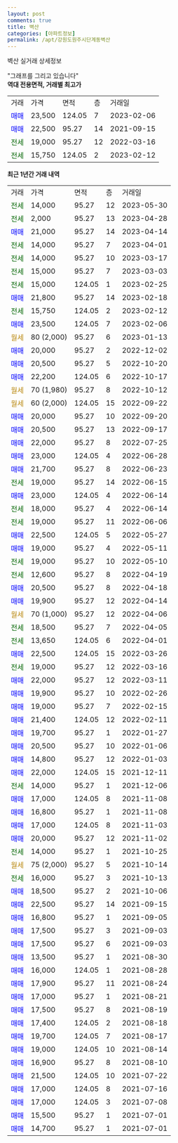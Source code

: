 ```yaml
---
layout: post
comments: true
title: 벽산
categories: [아파트정보]
permalink: /apt/강원도원주시단계동벽산
---
```


벽산 실거래 상세정보

<script type="text/javascript">
  google.charts.load('current', {'packages':['line', 'corechart']});
  google.charts.setOnLoadCallback(drawChart);

  function drawChart() {
    var data = new google.visualization.DataTable();
    data.addColumn('date', '거래일');
    data.addColumn('number', "매매");
    data.addColumn('number', "전세");
    data.addColumn('number', "전매");

    data.addRows([[new Date(Date.parse("2023-05-30")), null, 14000, null], [new Date(Date.parse("2023-04-28")), null, 2000, null], [new Date(Date.parse("2023-04-14")), 21000, null, null], [new Date(Date.parse("2023-04-01")), null, 14000, null], [new Date(Date.parse("2023-03-17")), null, 14000, null], [new Date(Date.parse("2023-03-03")), null, 15000, null], [new Date(Date.parse("2023-02-25")), null, 15000, null], [new Date(Date.parse("2023-02-18")), 21800, null, null], [new Date(Date.parse("2023-02-12")), null, 15750, null], [new Date(Date.parse("2023-02-06")), 23500, null, null], [new Date(Date.parse("2023-01-13")), null, null, null], [new Date(Date.parse("2022-12-02")), 20000, null, null], [new Date(Date.parse("2022-10-20")), 20500, null, null], [new Date(Date.parse("2022-10-17")), 22200, null, null], [new Date(Date.parse("2022-10-12")), null, null, null], [new Date(Date.parse("2022-09-22")), null, null, null], [new Date(Date.parse("2022-09-20")), 20000, null, null], [new Date(Date.parse("2022-09-17")), 20500, null, null], [new Date(Date.parse("2022-07-25")), 22000, null, null], [new Date(Date.parse("2022-06-28")), 23000, null, null], [new Date(Date.parse("2022-06-23")), 21700, null, null], [new Date(Date.parse("2022-06-15")), null, 19000, null], [new Date(Date.parse("2022-06-14")), 23000, null, null], [new Date(Date.parse("2022-06-14")), null, 18000, null], [new Date(Date.parse("2022-06-06")), null, 19000, null], [new Date(Date.parse("2022-05-27")), 22500, null, null], [new Date(Date.parse("2022-05-11")), 19000, null, null], [new Date(Date.parse("2022-05-10")), null, 19000, null], [new Date(Date.parse("2022-04-19")), null, 12600, null], [new Date(Date.parse("2022-04-18")), 20500, null, null], [new Date(Date.parse("2022-04-14")), 19900, null, null], [new Date(Date.parse("2022-04-06")), null, null, null], [new Date(Date.parse("2022-04-05")), null, 18500, null], [new Date(Date.parse("2022-04-01")), null, 13650, null], [new Date(Date.parse("2022-03-26")), 22500, null, null], [new Date(Date.parse("2022-03-16")), null, 19000, null], [new Date(Date.parse("2022-03-11")), 22000, null, null], [new Date(Date.parse("2022-02-26")), 19900, null, null], [new Date(Date.parse("2022-02-15")), 19000, null, null], [new Date(Date.parse("2022-02-11")), 21400, null, null], [new Date(Date.parse("2022-01-27")), 19700, null, null], [new Date(Date.parse("2022-01-06")), 20500, null, null], [new Date(Date.parse("2022-01-03")), 14800, null, null], [new Date(Date.parse("2021-12-11")), 22000, null, null], [new Date(Date.parse("2021-12-06")), null, 14000, null], [new Date(Date.parse("2021-11-08")), 17000, null, null], [new Date(Date.parse("2021-11-08")), 16800, null, null], [new Date(Date.parse("2021-11-03")), 17000, null, null], [new Date(Date.parse("2021-11-02")), 20000, null, null], [new Date(Date.parse("2021-10-25")), null, 14000, null], [new Date(Date.parse("2021-10-14")), null, null, null], [new Date(Date.parse("2021-10-13")), null, 16000, null], [new Date(Date.parse("2021-10-06")), 18500, null, null], [new Date(Date.parse("2021-09-15")), 22500, null, null], [new Date(Date.parse("2021-09-05")), 16800, null, null], [new Date(Date.parse("2021-09-03")), 17500, null, null], [new Date(Date.parse("2021-09-03")), 17500, null, null], [new Date(Date.parse("2021-08-30")), 13500, null, null], [new Date(Date.parse("2021-08-28")), 16000, null, null], [new Date(Date.parse("2021-08-24")), 17900, null, null], [new Date(Date.parse("2021-08-21")), 17000, null, null], [new Date(Date.parse("2021-08-19")), 17500, null, null], [new Date(Date.parse("2021-08-18")), 17400, null, null], [new Date(Date.parse("2021-08-17")), 19700, null, null], [new Date(Date.parse("2021-08-14")), 19000, null, null], [new Date(Date.parse("2021-08-10")), 16900, null, null], [new Date(Date.parse("2021-07-22")), 21500, null, null], [new Date(Date.parse("2021-07-16")), 17000, null, null], [new Date(Date.parse("2021-07-08")), 17000, null, null], [new Date(Date.parse("2021-07-01")), 15500, null, null], [new Date(Date.parse("2021-07-01")), 14700, null, null]]);

    var options = {
      hAxis: {
        format: 'yyyy/MM/dd'
      },    
      lineWidth: 0,
      pointsVisible: true,    
      title: '최근 1년간 유형별 실거래가 분포',
      legend: { position: 'bottom' }
    };

    var formatter = new google.visualization.NumberFormat({pattern:'###,###'} );
    formatter.format(data, 1);
    formatter.format(data, 2);
    
    setTimeout(function() {
        var chart = new google.visualization.LineChart(document.getElementById('columnchart_material'));
        chart.draw(data, (options));
        document.getElementById('loading').style.display = 'none';
    }, 200);
  }
</script>


<div id="loading" style="z-index:20; display: block; margin-left: 0px">"그래프를 그리고 있습니다"</div>
<div id="columnchart_material" style="width: 95%; margin-left: 0px; display: block"></div>
<!-- contents start -->
<b>역대 전용면적, 거래별 최고가</b>
<table class="sortable">
    <tr>
      <td>거래</td>
      <td>가격</td>
      <td>면적</td>
      <td>층</td>
      <td>거래일</td>
    </tr>
        <tr>
          <td><a style="color: blue">매매</a></td>
          <td>23,500</td>
          <td>124.05</td>
          <td>7</td>
          <td>2023-02-06</td>
        </tr>            <tr>
          <td><a style="color: blue">매매</a></td>
          <td>22,500</td>
          <td>95.27</td>
          <td>14</td>
          <td>2021-09-15</td>
        </tr>        
        <tr>
              <td><a style="color: darkgreen">전세</a></td>
              <td>19,000</td>
              <td>95.27</td>
              <td>12</td>
              <td>2022-03-16</td>
            </tr>            <tr>
              <td><a style="color: darkgreen">전세</a></td>
              <td>15,750</td>
              <td>124.05</td>
              <td>2</td>
              <td>2023-02-12</td>
            </tr>        
    
</table>

<b>최근 1년간 거래 내역</b>

<table class="sortable">
    <tr>
      <td>거래</td>
      <td>가격</td>
      <td>면적</td>
      <td>층</td>
      <td>거래일</td>
    </tr>
    <tr>
      <td><a style="color: darkgreen">전세</a></td>
      <td>14,000</td>
      <td>95.27</td>
      <td>12</td>
      <td>2023-05-30</td>
    </tr>          <tr>
      <td><a style="color: darkgreen">전세</a></td>
      <td>2,000</td>
      <td>95.27</td>
      <td>13</td>
      <td>2023-04-28</td>
    </tr>          <tr>
      <td><a style="color: blue">매매</a></td>
      <td>21,000</td>
      <td>95.27</td>
      <td>14</td>
      <td>2023-04-14</td>
    </tr>          <tr>
      <td><a style="color: darkgreen">전세</a></td>
      <td>14,000</td>
      <td>95.27</td>
      <td>7</td>
      <td>2023-04-01</td>
    </tr>          <tr>
      <td><a style="color: darkgreen">전세</a></td>
      <td>14,000</td>
      <td>95.27</td>
      <td>10</td>
      <td>2023-03-17</td>
    </tr>          <tr>
      <td><a style="color: darkgreen">전세</a></td>
      <td>15,000</td>
      <td>95.27</td>
      <td>7</td>
      <td>2023-03-03</td>
    </tr>          <tr>
      <td><a style="color: darkgreen">전세</a></td>
      <td>15,000</td>
      <td>124.05</td>
      <td>1</td>
      <td>2023-02-25</td>
    </tr>          <tr>
      <td><a style="color: blue">매매</a></td>
      <td>21,800</td>
      <td>95.27</td>
      <td>14</td>
      <td>2023-02-18</td>
    </tr>          <tr>
      <td><a style="color: darkgreen">전세</a></td>
      <td>15,750</td>
      <td>124.05</td>
      <td>2</td>
      <td>2023-02-12</td>
    </tr>          <tr>
      <td><a style="color: blue">매매</a></td>
      <td>23,500</td>
      <td>124.05</td>
      <td>7</td>
      <td>2023-02-06</td>
    </tr>          <tr>
      <td><a style="color: darkgoldenrod">월세</a></td>
      <td>80 (2,000)</td>
      <td>95.27</td>
      <td>6</td>
      <td>2023-01-13</td>
    </tr>          <tr>
      <td><a style="color: blue">매매</a></td>
      <td>20,000</td>
      <td>95.27</td>
      <td>2</td>
      <td>2022-12-02</td>
    </tr>          <tr>
      <td><a style="color: blue">매매</a></td>
      <td>20,500</td>
      <td>95.27</td>
      <td>5</td>
      <td>2022-10-20</td>
    </tr>          <tr>
      <td><a style="color: blue">매매</a></td>
      <td>22,200</td>
      <td>124.05</td>
      <td>6</td>
      <td>2022-10-17</td>
    </tr>          <tr>
      <td><a style="color: darkgoldenrod">월세</a></td>
      <td>70 (1,980)</td>
      <td>95.27</td>
      <td>8</td>
      <td>2022-10-12</td>
    </tr>          <tr>
      <td><a style="color: darkgoldenrod">월세</a></td>
      <td>60 (2,000)</td>
      <td>124.05</td>
      <td>15</td>
      <td>2022-09-22</td>
    </tr>          <tr>
      <td><a style="color: blue">매매</a></td>
      <td>20,000</td>
      <td>95.27</td>
      <td>10</td>
      <td>2022-09-20</td>
    </tr>          <tr>
      <td><a style="color: blue">매매</a></td>
      <td>20,500</td>
      <td>95.27</td>
      <td>13</td>
      <td>2022-09-17</td>
    </tr>          <tr>
      <td><a style="color: blue">매매</a></td>
      <td>22,000</td>
      <td>95.27</td>
      <td>8</td>
      <td>2022-07-25</td>
    </tr>          <tr>
      <td><a style="color: blue">매매</a></td>
      <td>23,000</td>
      <td>124.05</td>
      <td>4</td>
      <td>2022-06-28</td>
    </tr>          <tr>
      <td><a style="color: blue">매매</a></td>
      <td>21,700</td>
      <td>95.27</td>
      <td>8</td>
      <td>2022-06-23</td>
    </tr>          <tr>
      <td><a style="color: darkgreen">전세</a></td>
      <td>19,000</td>
      <td>95.27</td>
      <td>14</td>
      <td>2022-06-15</td>
    </tr>          <tr>
      <td><a style="color: blue">매매</a></td>
      <td>23,000</td>
      <td>124.05</td>
      <td>4</td>
      <td>2022-06-14</td>
    </tr>          <tr>
      <td><a style="color: darkgreen">전세</a></td>
      <td>18,000</td>
      <td>95.27</td>
      <td>4</td>
      <td>2022-06-14</td>
    </tr>          <tr>
      <td><a style="color: darkgreen">전세</a></td>
      <td>19,000</td>
      <td>95.27</td>
      <td>11</td>
      <td>2022-06-06</td>
    </tr>          <tr>
      <td><a style="color: blue">매매</a></td>
      <td>22,500</td>
      <td>124.05</td>
      <td>5</td>
      <td>2022-05-27</td>
    </tr>          <tr>
      <td><a style="color: blue">매매</a></td>
      <td>19,000</td>
      <td>95.27</td>
      <td>4</td>
      <td>2022-05-11</td>
    </tr>          <tr>
      <td><a style="color: darkgreen">전세</a></td>
      <td>19,000</td>
      <td>95.27</td>
      <td>10</td>
      <td>2022-05-10</td>
    </tr>          <tr>
      <td><a style="color: darkgreen">전세</a></td>
      <td>12,600</td>
      <td>95.27</td>
      <td>8</td>
      <td>2022-04-19</td>
    </tr>          <tr>
      <td><a style="color: blue">매매</a></td>
      <td>20,500</td>
      <td>95.27</td>
      <td>8</td>
      <td>2022-04-18</td>
    </tr>          <tr>
      <td><a style="color: blue">매매</a></td>
      <td>19,900</td>
      <td>95.27</td>
      <td>12</td>
      <td>2022-04-14</td>
    </tr>          <tr>
      <td><a style="color: darkgoldenrod">월세</a></td>
      <td>70 (1,000)</td>
      <td>95.27</td>
      <td>12</td>
      <td>2022-04-06</td>
    </tr>          <tr>
      <td><a style="color: darkgreen">전세</a></td>
      <td>18,500</td>
      <td>95.27</td>
      <td>7</td>
      <td>2022-04-05</td>
    </tr>          <tr>
      <td><a style="color: darkgreen">전세</a></td>
      <td>13,650</td>
      <td>124.05</td>
      <td>6</td>
      <td>2022-04-01</td>
    </tr>          <tr>
      <td><a style="color: blue">매매</a></td>
      <td>22,500</td>
      <td>124.05</td>
      <td>15</td>
      <td>2022-03-26</td>
    </tr>          <tr>
      <td><a style="color: darkgreen">전세</a></td>
      <td>19,000</td>
      <td>95.27</td>
      <td>12</td>
      <td>2022-03-16</td>
    </tr>          <tr>
      <td><a style="color: blue">매매</a></td>
      <td>22,000</td>
      <td>95.27</td>
      <td>12</td>
      <td>2022-03-11</td>
    </tr>          <tr>
      <td><a style="color: blue">매매</a></td>
      <td>19,900</td>
      <td>95.27</td>
      <td>10</td>
      <td>2022-02-26</td>
    </tr>          <tr>
      <td><a style="color: blue">매매</a></td>
      <td>19,000</td>
      <td>95.27</td>
      <td>7</td>
      <td>2022-02-15</td>
    </tr>          <tr>
      <td><a style="color: blue">매매</a></td>
      <td>21,400</td>
      <td>124.05</td>
      <td>12</td>
      <td>2022-02-11</td>
    </tr>          <tr>
      <td><a style="color: blue">매매</a></td>
      <td>19,700</td>
      <td>95.27</td>
      <td>1</td>
      <td>2022-01-27</td>
    </tr>          <tr>
      <td><a style="color: blue">매매</a></td>
      <td>20,500</td>
      <td>95.27</td>
      <td>10</td>
      <td>2022-01-06</td>
    </tr>          <tr>
      <td><a style="color: blue">매매</a></td>
      <td>14,800</td>
      <td>95.27</td>
      <td>12</td>
      <td>2022-01-03</td>
    </tr>          <tr>
      <td><a style="color: blue">매매</a></td>
      <td>22,000</td>
      <td>124.05</td>
      <td>15</td>
      <td>2021-12-11</td>
    </tr>          <tr>
      <td><a style="color: darkgreen">전세</a></td>
      <td>14,000</td>
      <td>95.27</td>
      <td>1</td>
      <td>2021-12-06</td>
    </tr>          <tr>
      <td><a style="color: blue">매매</a></td>
      <td>17,000</td>
      <td>124.05</td>
      <td>8</td>
      <td>2021-11-08</td>
    </tr>          <tr>
      <td><a style="color: blue">매매</a></td>
      <td>16,800</td>
      <td>95.27</td>
      <td>1</td>
      <td>2021-11-08</td>
    </tr>          <tr>
      <td><a style="color: blue">매매</a></td>
      <td>17,000</td>
      <td>124.05</td>
      <td>8</td>
      <td>2021-11-03</td>
    </tr>          <tr>
      <td><a style="color: blue">매매</a></td>
      <td>20,000</td>
      <td>95.27</td>
      <td>12</td>
      <td>2021-11-02</td>
    </tr>          <tr>
      <td><a style="color: darkgreen">전세</a></td>
      <td>14,000</td>
      <td>95.27</td>
      <td>1</td>
      <td>2021-10-25</td>
    </tr>          <tr>
      <td><a style="color: darkgoldenrod">월세</a></td>
      <td>75 (2,000)</td>
      <td>95.27</td>
      <td>5</td>
      <td>2021-10-14</td>
    </tr>          <tr>
      <td><a style="color: darkgreen">전세</a></td>
      <td>16,000</td>
      <td>95.27</td>
      <td>3</td>
      <td>2021-10-13</td>
    </tr>          <tr>
      <td><a style="color: blue">매매</a></td>
      <td>18,500</td>
      <td>95.27</td>
      <td>2</td>
      <td>2021-10-06</td>
    </tr>          <tr>
      <td><a style="color: blue">매매</a></td>
      <td>22,500</td>
      <td>95.27</td>
      <td>14</td>
      <td>2021-09-15</td>
    </tr>          <tr>
      <td><a style="color: blue">매매</a></td>
      <td>16,800</td>
      <td>95.27</td>
      <td>1</td>
      <td>2021-09-05</td>
    </tr>          <tr>
      <td><a style="color: blue">매매</a></td>
      <td>17,500</td>
      <td>95.27</td>
      <td>3</td>
      <td>2021-09-03</td>
    </tr>          <tr>
      <td><a style="color: blue">매매</a></td>
      <td>17,500</td>
      <td>95.27</td>
      <td>6</td>
      <td>2021-09-03</td>
    </tr>          <tr>
      <td><a style="color: blue">매매</a></td>
      <td>13,500</td>
      <td>95.27</td>
      <td>1</td>
      <td>2021-08-30</td>
    </tr>          <tr>
      <td><a style="color: blue">매매</a></td>
      <td>16,000</td>
      <td>124.05</td>
      <td>1</td>
      <td>2021-08-28</td>
    </tr>          <tr>
      <td><a style="color: blue">매매</a></td>
      <td>17,900</td>
      <td>95.27</td>
      <td>11</td>
      <td>2021-08-24</td>
    </tr>          <tr>
      <td><a style="color: blue">매매</a></td>
      <td>17,000</td>
      <td>95.27</td>
      <td>1</td>
      <td>2021-08-21</td>
    </tr>          <tr>
      <td><a style="color: blue">매매</a></td>
      <td>17,500</td>
      <td>95.27</td>
      <td>8</td>
      <td>2021-08-19</td>
    </tr>          <tr>
      <td><a style="color: blue">매매</a></td>
      <td>17,400</td>
      <td>124.05</td>
      <td>2</td>
      <td>2021-08-18</td>
    </tr>          <tr>
      <td><a style="color: blue">매매</a></td>
      <td>19,700</td>
      <td>124.05</td>
      <td>7</td>
      <td>2021-08-17</td>
    </tr>          <tr>
      <td><a style="color: blue">매매</a></td>
      <td>19,000</td>
      <td>124.05</td>
      <td>10</td>
      <td>2021-08-14</td>
    </tr>          <tr>
      <td><a style="color: blue">매매</a></td>
      <td>16,900</td>
      <td>95.27</td>
      <td>8</td>
      <td>2021-08-10</td>
    </tr>          <tr>
      <td><a style="color: blue">매매</a></td>
      <td>21,500</td>
      <td>124.05</td>
      <td>10</td>
      <td>2021-07-22</td>
    </tr>          <tr>
      <td><a style="color: blue">매매</a></td>
      <td>17,000</td>
      <td>124.05</td>
      <td>8</td>
      <td>2021-07-16</td>
    </tr>          <tr>
      <td><a style="color: blue">매매</a></td>
      <td>17,000</td>
      <td>124.05</td>
      <td>3</td>
      <td>2021-07-08</td>
    </tr>          <tr>
      <td><a style="color: blue">매매</a></td>
      <td>15,500</td>
      <td>95.27</td>
      <td>1</td>
      <td>2021-07-01</td>
    </tr>          <tr>
      <td><a style="color: blue">매매</a></td>
      <td>14,700</td>
      <td>95.27</td>
      <td>1</td>
      <td>2021-07-01</td>
    </tr>      </table>
<!-- contents end -->    

